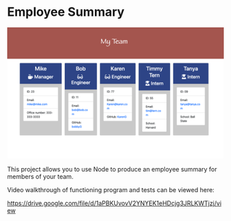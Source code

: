 # Employee Summary

![screenshot](ss.png)

This project allows you to use Node to produce an employee summary for members of your team. 

Video walkthrough of functioning program and tests can be viewed here:

https://drive.google.com/file/d/1aPBKUvovV2YNYEK1eHDcjg3JRLKWTjzj/view